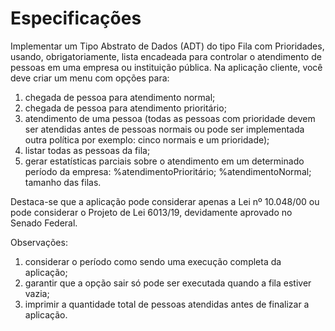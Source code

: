 # Especificações
Implementar um Tipo Abstrato de Dados (ADT) do tipo Fila com Prioridades, usando, obrigatoriamente, lista encadeada para controlar o atendimento de pessoas em uma empresa ou instituição pública. Na aplicação cliente, você deve criar um menu com opções para:
1. chegada de pessoa para atendimento normal; 
2. chegada de pessoa para atendimento prioritário; 
3. atendimento de uma pessoa (todas as pessoas com prioridade devem ser atendidas antes de pessoas normais ou pode ser implementada outra política por exemplo: cinco normais e um prioridade);
4. listar todas as pessoas da fila;
5. gerar estatísticas parciais sobre o atendimento em um determinado período da empresa: 
%atendimentoPrioritário;
%atendimentoNormal;
tamanho das filas. 

Destaca-se que a aplicação pode considerar apenas a Lei nº 10.048/00 ou pode considerar o Projeto de Lei 6013/19, devidamente aprovado no Senado Federal.


Observações:

1. considerar o período como sendo uma execução completa da aplicação;
2. garantir que a opção sair só pode ser executada quando a fila estiver vazia;
3. imprimir a quantidade total de pessoas atendidas antes de finalizar a aplicação.